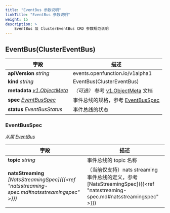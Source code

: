 ```yaml
---
title: "EventBus 参数说明"
linkTitle: "EventBus 参数说明"
weight: 15
description: >
    EventBus 及 ClusterEventBus CRD 参数规范说明
---
```


## EventBus(ClusterEventBus)

| 字段                                                         | 描述                                                         |
| ------------------------------------------------------------ | ------------------------------------------------------------ |
| **apiVersion** *string*                                      | events.openfunction.io/v1alpha1                              |
| **kind** *string*                                            | EventBus(ClusterEventBus)                                    |
| **metadata** *[v1.ObjectMeta](https://pkg.go.dev/k8s.io/apimachinery/pkg/apis/meta/v1#ObjectMeta)* | *（可选）* 参考 [v1.ObjectMeta](https://pkg.go.dev/k8s.io/apimachinery/pkg/apis/meta/v1#ObjectMeta) 文档 |
| **spec** *[EventBusSpec](#eventsourcespec)*                  | 事件总线的规格，参考 [EventBusSpec](#eventsourcespec)        |
| **status** *EventBusStatus*                                  | 事件总线的状态                                               |

### EventBusSpec

*从属 [EventBus](#eventbus)*

| 字段                                                         | 描述                                                         |
| ------------------------------------------------------------ | ------------------------------------------------------------ |
| **topic** *string*                                           | 事件总线的 topic 名称                                        |
| **natsStreaming** *[NatsStreamingSpec]({{<ref "natsstreaming-spec.md#natsstreamingspec" >}})* | （当前仅支持）nats streaming 事件总线的定义，参考 [NatsStreamingSpec]({{<ref "natsstreaming-spec.md#natsstreamingspec" >}}) |


